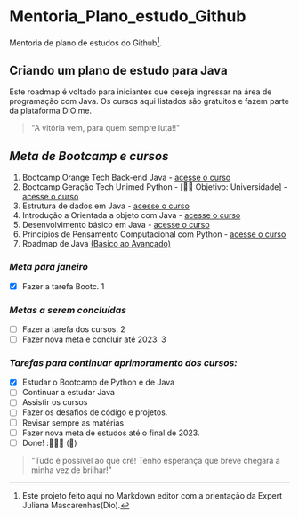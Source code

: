 # Mentoria_Plano_estudo_Github

Mentoria de plano de estudos do Github[^1].

## Criando um plano de estudo para Java

Este roadmap é voltado para iniciantes que deseja ingressar na área de programação com Java. Os 
cursos aqui listados são gratuitos e fazem parte da plataforma DIO.me.

>"A vitória vem, para quem sempre luta!!"
<!-- Minhas palavras --> 

## _*Meta de Bootcamp e cursos*_

1. Bootcamp Orange Tech Back-end Java - [acesse o curso](https://web.dio.me/track/orange-tech-backend)
2. Bootcamp Geração Tech Unimed Python - [👩‍💻 Objetivo: Universidade] - [acesse o curso](https://web.dio.me/track/geracao-tech-unimed-bh-ciencia-de-dados)
3. Estrutura de dados em Java - [acesse o curso](https://web.dio.me/course/estrutura-de-dados-em-java-introducao/learning/11e9cb23-9b15-4a01-b5bc-80c5d27b2c58)
4. Introdução a Orientada a objeto com Java - [acesse o curso](https://web.dio.me/course/praticando-orientacao-a-objetos-com-java/learning/bd32419b-9081-4426-ad13-e6d380e93443)
5. Desenvolvimento básico em Java - [acesse o curso](https://web.dio.me/course/desenvolvimento-basico-em-java/learning/38d441ef-3c29-4ca4-9047-178603a8f656)
6. Principios de Pensamento Computacional com Python - [acesse o curso](https://web.dio.me/course/principios-de-pensamento-computacional-com-python/learning/b1f54af3-02b7-4d87-8896-6d54f3317b97)
7. Roadmap de Java [(Básico ao Avançado)]( https://github.com/julianazanelatto/roadmap_java_repo)

### _*Meta para janeiro*_
- [x] Fazer a tarefa Bootc. 1

### _*Metas a serem concluídas*_ 
- [ ] Fazer a tarefa dos cursos. 2 
- [ ] Fazer nova meta e concluir até 2023. 3

### _*Tarefas para continuar aprimoramento dos cursos:*_
- [x] Estudar o Bootcamp de Python e de Java
- [ ] Continuar a estudar Java
- [ ] Assistir os cursos
- [ ] Fazer os desafios de código e projetos.
- [ ] Revisar sempre as matérias
- [ ] Fazer nova meta de estudos até o final de 2023.
- [ ] Done! :🚀👩‍💻 (:tada:)

>"Tudo é possível ao que crê! Tenho esperança que breve chegará a minha vez de brilhar!" 

[^1]: Este projeto feito aqui no Markdown editor com a orientação da Expert Juliana Mascarenhas(Dio).                                                                                                               
